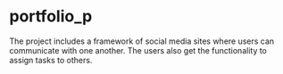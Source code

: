 # portfolio_p
The project includes a framework of social media sites where users can communicate with one another. The users also get the functionality to assign tasks to others.
